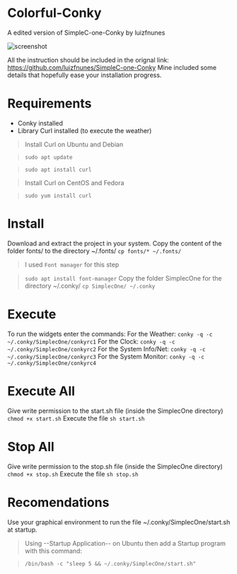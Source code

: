 # Colorful-Conky

A edited version of SimpleC-one-Conky by luizfnunes

![screenshot](https://files.catbox.moe/dwj6b6.png)

All the instruction should be included in the orignal link: https://github.com/luizfnunes/SimpleC-one-Conky
Mine included some details that hopefully ease your installation progress.

# Requirements
 + Conky installed
 + Library Curl installed (to execute the weather)
  > Install Curl on Ubuntu and Debian
  
  > `sudo apt update`
  
  > `sudo apt install curl`
  
  > Install Curl on CentOS and Fedora 
  
  > `sudo yum install curl`

# Install
Download and extract the project in your system. 
Copy the content of the folder fonts/ to the directory ~/.fonts/
`cp fonts/* ~/.fonts/`
  > I used `Font manager` for this step 
  
  > `sudo apt install font-manager`
Copy the folder SimplecOne for the directory ~/.conky/
`cp SimplecOne/ ~/.conky`

# Execute
To run the widgets enter the commands: 
For the Weather:
  `conky -q -c ~/.conky/SimplecOne/conkyrc1`
For the Clock:
  `conky -q -c ~/.conky/SimplecOne/conkyrc2`
For the System Info/Net:
  `conky -q -c ~/.conky/SimplecOne/conkyrc3`
For the System Monitor:
  `conky -q -c ~/.conky/SimplecOne/conkyrc4`
  
# Execute All
Give write permission to the start.sh file (inside the SimplecOne directory)
  `chmod +x start.sh`
Execute the file
  `sh start.sh`
  
# Stop All
Give write permission to the stop.sh file (inside the SimplecOne directory)
  `chmod +x stop.sh`
Execute the file
  `sh stop.sh`

# Recomendations
Use your graphical environment to run the file ~/.conky/SimplecOne/start.sh at startup.
  > Using --Startup Application-- on Ubuntu then add a Startup program with this command:
  
  > `/bin/bash -c "sleep 5 && ~/.conky/SimplecOne/start.sh"`
